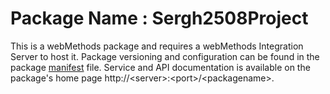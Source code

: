 # Package Name : Sergh2508Project
This is a webMethods package and requires a webMethods Integration Server to host it. Package versioning and configuration can be found in the package [manifest](./Sergh2508Project/manifest.v3) file. Service and API documentation is available on the package's home page http://&lt;server&gt;:&lt;port&gt;/&lt;packagename>.